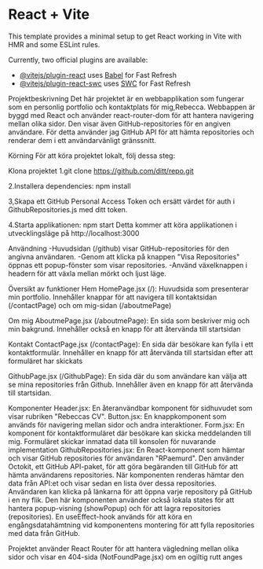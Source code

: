 # React + Vite

This template provides a minimal setup to get React working in Vite with HMR and some ESLint rules.

Currently, two official plugins are available:

- [@vitejs/plugin-react](https://github.com/vitejs/vite-plugin-react/blob/main/packages/plugin-react/README.md) uses [Babel](https://babeljs.io/) for Fast Refresh
- [@vitejs/plugin-react-swc](https://github.com/vitejs/vite-plugin-react-swc) uses [SWC](https://swc.rs/) for Fast Refresh



Projektbeskrivning
Det här projektet är en webbapplikation som fungerar som en personlig portfolio och kontaktplats för mig,Rebecca. Webbappen är byggd med React och använder react-router-dom för att hantera navigering mellan olika sidor. Den visar även GitHub-repositories för en angiven användare. För detta använder jag GitHub API för att hämta repositories och renderar dem i ett användarvänligt gränssnitt.

Körning
För att köra projektet lokalt, följ dessa steg:

Klona projektet
1.git clone https://github.com/ditt/repo.git

2.Installera dependencies: npm install

3,Skapa ett GitHub Personal Access Token och ersätt värdet för auth i GithubRepositories.js med ditt token.

4.Starta applikationen: npm start
Detta kommer att köra applikationen i utvecklingsläge på http://localhost:3000

Användning
-Huvudsidan (/github) visar GitHub-repositories för den angivna användaren.
-Genom att klicka på knappen "Visa Repositories" öppnas ett popup-fönster som visar repositories.
-Använd växelknappen i headern för att växla mellan mörkt och ljust läge.

Översikt av funktioner
Hem
HomePage.jsx (/): Huvudsida som presenterar min portfolio. Innehåller knappar för att navigera till kontaktsidan (/contactPage) och om mig-sidan (/aboutmePage)

Om mig
AboutmePage.jsx (/aboutmePage): En sida som beskriver mig och min bakgrund. Innehåller också en knapp för att återvända till startsidan

Kontakt
ContactPage.jsx (/contactPage): En sida där besökare kan fylla i ett kontaktformulär. Innehåller en knapp för att återvända till startsidan efter att formuläret har skickats

GithubPage.jsx (/GithubPage): En sida där du som användare kan välja att se mina repositories från Github. Innehåller även en knapp för att återvända till startsidan.


Komponenter
Header.jsx: En återanvändbar komponent för sidhuvudet som visar rubriken "Rebeccas CV".
Button.jsx: En knappkomponent som används för navigering mellan sidor och andra interaktioner.
Form.jsx: En komponent för kontaktformuläret där besökare kan skicka meddelanden till mig. Formuläret skickar inmatad data till konsolen för nuvarande implementation
GithubRepositories.jsx: En React-komponent som hämtar och visar GitHub repositories för användaren "RPaemurd". Den använder Octokit, ett GitHub API-paket, för att göra begäranden till GitHub för att hämta användarens repositories. När komponenten renderas hämtar den data från API:et och visar sedan en lista över dessa repositories.
Användaren kan klicka på länkarna för att öppna varje repository på GitHub i en ny flik.
Den här komponenten använder också lokala states för att hantera popup-visning (showPopup) och för att lagra repositories (repositories). En useEffect-hook används för att köra en engångsdatahämtning vid komponentens montering för att fylla repositories med data från GitHub.

Projektet använder React Router för att hantera vägledning mellan olika sidor och visar en 404-sida (NotFoundPage.jsx) om en ogiltig rutt anges